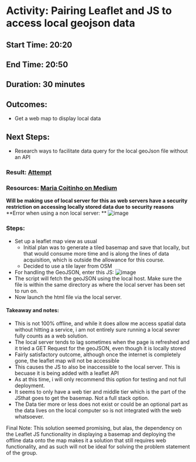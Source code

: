 # Activity: Pairing Leaflet and JS to access local geojson data
## Start Time: 20:20
## End Time: 20:50
## Duration: 30 minutes
## Outcomes:
- Get a web map to display local data
## Next Steps:
- Research ways to facilitate data query for the local geoJson file without an API
### Result: [Attempt]()
### Resources: [Maria Coitinho on Medium](https://medium.com/@brasildu/fetch-get-request-on-local-api-6beb290ec50b)
**Will be making use of local server for this as web servers have a security restriction on accessing locally stored data due to security reasons**
**Error when using a non local server: **
![image](https://github.com/reddrabbit/Technical-Dev-Log/assets/146376039/34ca55f1-964f-4fae-aca9-2293d0b42cd3)
### Steps:
- Set up a leaflet map view as usual
  - Initial plan was to generate a tiled basemap and save that locally, but that would consume more time and is along the lines of data acquisition, which is outside
   the allowance for this course.
  - Decided to use a tile layer from OSM
- For handling the GeoJSON, enter this JS:
![image](https://github.com/reddrabbit/Technical-Dev-Log/assets/146376039/2d2d4bdd-578e-4303-830b-f98cfe48aea2)
- The script will fetch the geoJSON using the local host. Make sure the file is within the same directory as where the local server has been set to run on.
- Now launch the html file via the local server.

#### Takeaway and notes:
- This is not 100% offline, and while it does allow me access spatial data without hitting a service, i am not entirely sure running a local sevrer
  fully counts as a web solution.
- The local server tends to lag sometimes when the page is refreshed and it tried a GET Request for the geoJSON, even though it is locally stored
- Fairly satisfactory outcome, although once the internet is completely gone, the leaflet map will not be accessible
- This causes the JS to also be inaccessible to the local server. This is becuase it is being added with a leaflet API
- As at this time, i will only recommend this option for testing and not full deployment.
- It seems to only have a web tier and middle tier which is the part of the JSthat goes to get the basemap. Not a full stack option.
- The Data tier more or less does not exist or could be an optional part as the data lives on the local computer so is not integrated with the web whatsoever.

Final Note:
This solution seemed promising, but alas, the dependency on the Leaflet JS functionality in displaying a basemap and deploying the offline data onto the map makes it
a solution that still requires web functionality, and as such will not be ideal for solving the problem statement of the group. 
